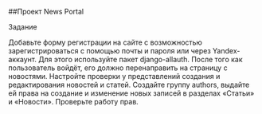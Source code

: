 ##Проект News Portal

Задание

Добавьте форму регистрации на сайте с возможностью зарегистрироваться с помощью почты и пароля или через Yandex-аккаунт. Для этого используйте пакет django-allauth. После того как пользователь войдёт, его должно перенаправить на страницу с новостями.
Настройте проверки у представлений создания и редактирования новостей и статей. Создайте группу authors, выдайте ей права на создание и изменение новых записей в разделах «Статьи» и «Новости».
Проверьте работу прав.
